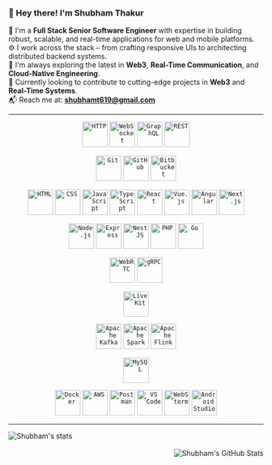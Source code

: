 ### 👋 Hey there! I'm Shubham Thakur

💼 I'm a **Full Stack Senior Software Engineer** with expertise in building robust, scalable, and real-time applications for web and mobile platforms.  
⚙️ I work across the stack – from crafting responsive UIs to architecting distributed backend systems.  
🧠 I'm always exploring the latest in **Web3**, **Real-Time Communication**, and **Cloud-Native Engineering**.  
🎯 Currently looking to contribute to cutting-edge projects in **Web3** and **Real-Time Systems**.  
📬 Reach me at: **shubhamt619@gmail.com**

---

<div align="center">
<!-- Communication & APIs -->
<code><img height="50" src="https://raw.githubusercontent.com/marwin1991/profile-technology-icons/main/icons/http.png" alt="HTTP" title="HTTP" /></code>
<code><img height="50" src="https://raw.githubusercontent.com/marwin1991/profile-technology-icons/main/icons/websocket.png" alt="WebSocket" title="WebSocket" /></code>
<code><img height="50" src="https://raw.githubusercontent.com/marwin1991/profile-technology-icons/main/icons/graphql.png" alt="GraphQL" title="GraphQL" /></code>
<code><img height="50" src="https://raw.githubusercontent.com/marwin1991/profile-technology-icons/main/icons/rest.png" alt="REST" title="REST" /></code>

<!-- Version Control -->
<code><img height="50" src="https://raw.githubusercontent.com/marwin1991/profile-technology-icons/main/icons/git.png" alt="Git" title="Git" /></code>
<code><img height="50" src="https://raw.githubusercontent.com/marwin1991/profile-technology-icons/main/icons/github.png" alt="GitHub" title="GitHub" /></code>
<code><img height="50" src="https://raw.githubusercontent.com/marwin1991/profile-technology-icons/main/icons/bitbucket.png" alt="Bitbucket" title="Bitbucket" /></code>

<!-- Web Development -->
<code><img height="50" src="https://raw.githubusercontent.com/marwin1991/profile-technology-icons/main/icons/html.png" alt="HTML" title="HTML" /></code>
<code><img height="50" src="https://raw.githubusercontent.com/marwin1991/profile-technology-icons/main/icons/css.png" alt="CSS" title="CSS" /></code>
<code><img height="50" src="https://raw.githubusercontent.com/marwin1991/profile-technology-icons/main/icons/javascript.png" alt="JavaScript" title="JavaScript" /></code>
<code><img height="50" src="https://raw.githubusercontent.com/marwin1991/profile-technology-icons/main/icons/typescript.png" alt="TypeScript" title="TypeScript" /></code>
<code><img height="50" src="https://raw.githubusercontent.com/marwin1991/profile-technology-icons/main/icons/react.png" alt="React" title="React" /></code>
<code><img height="50" src="https://raw.githubusercontent.com/marwin1991/profile-technology-icons/main/icons/vuejs.png" alt="Vue.js" title="Vue.js" /></code>
<code><img height="50" src="https://raw.githubusercontent.com/marwin1991/profile-technology-icons/main/icons/angular.png" alt="Angular" title="Angular" /></code>
<code><img height="50" src="https://raw.githubusercontent.com/marwin1991/profile-technology-icons/main/icons/nextjs.png" alt="Next.js" title="Next.js" /></code>

<!-- Backend & Frameworks -->
<code><img height="50" src="https://raw.githubusercontent.com/marwin1991/profile-technology-icons/main/icons/nodejs.png" alt="Node.js" title="Node.js" /></code>
<code><img height="50" src="https://raw.githubusercontent.com/marwin1991/profile-technology-icons/main/icons/express.png" alt="Express" title="Express" /></code>
<code><img height="50" src="https://raw.githubusercontent.com/marwin1991/profile-technology-icons/main/icons/nestjs.png" alt="NestJS" title="NestJS" /></code>
<code><img height="50" src="https://raw.githubusercontent.com/marwin1991/profile-technology-icons/main/icons/php.png" alt="PHP" title="PHP" /></code>
<code><img height="50" src="https://raw.githubusercontent.com/marwin1991/profile-technology-icons/main/icons/go.png" alt="Go" title="Go" /></code>

<!-- Real-Time & RTC -->
<code><img height="50" src="https://raw.githubusercontent.com/marwin1991/profile-technology-icons/main/icons/webrtc.png" alt="WebRTC" title="WebRTC" /></code>
<code><img height="50" src="https://raw.githubusercontent.com/marwin1991/profile-technology-icons/main/icons/grpc.png" alt="gRPC" title="gRPC" /></code>
<!-- For LiveKit (not in official list) -->
<code><img height="50" src="https://avatars.githubusercontent.com/u/57690552?s=200&v=4" alt="LiveKit" title="LiveKit" /></code>

<!-- Streaming & Big Data -->
<code><img height="50" src="https://upload.wikimedia.org/wikipedia/commons/0/05/Apache_kafka.svg" alt="Apache Kafka" title="Apache Kafka" /></code>
<code><img height="50" src="https://upload.wikimedia.org/wikipedia/commons/f/f3/Apache_Spark_logo.svg" alt="Apache Spark" title="Apache Spark" /></code>
<code><img height="50" src="https://upload.wikimedia.org/wikipedia/commons/3/38/Apache_Flink_logo.svg" alt="Apache Flink" title="Apache Flink" /></code>

<!-- Databases -->
<code><img height="50" src="https://raw.githubusercontent.com/marwin1991/profile-technology-icons/main/icons/mysql.png" alt="MySQL" title="MySQL" /></code>

<!-- Tools & DevOps -->
<code><img height="50" src="https://raw.githubusercontent.com/marwin1991/profile-technology-icons/main/icons/docker.png" alt="Docker" title="Docker" /></code>
<code><img height="50" src="https://raw.githubusercontent.com/marwin1991/profile-technology-icons/main/icons/aws.png" alt="AWS" title="AWS" /></code>
<code><img height="50" src="https://raw.githubusercontent.com/marwin1991/profile-technology-icons/main/icons/postman.png" alt="Postman" title="Postman" /></code>
<code><img height="50" src="https://raw.githubusercontent.com/marwin1991/profile-technology-icons/main/icons/visual_studio_code.png" alt="VS Code" title="Visual Studio Code" /></code>
<code><img height="50" src="https://raw.githubusercontent.com/marwin1991/profile-technology-icons/main/icons/webstorm.png" alt="WebStorm" title="WebStorm" /></code>
<code><img height="50" src="https://raw.githubusercontent.com/marwin1991/profile-technology-icons/main/icons/android_studio.png" alt="Android Studio" title="Android Studio" /></code>


</div>

---

![Shubham's stats](http://github-profile-summary-cards.vercel.app/api/cards/repos-per-language?username=shubhamt619&theme=github_dark)  
<a href="https://github.com/shubhamt619">  
  <img align="right" src="https://github-readme-stats.vercel.app/api?username=shubhamt619&show_icons=true&line_height=27&title_color=70a5fd&icon_color=bf91f3&text_color=38bdae&bg_color=0D1117" alt="Shubham's GitHub Stats" />
</a>

